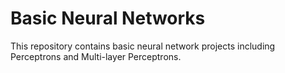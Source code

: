 # Basic Neural Networks

This repository contains basic neural network projects including Perceptrons and Multi-layer Perceptrons.